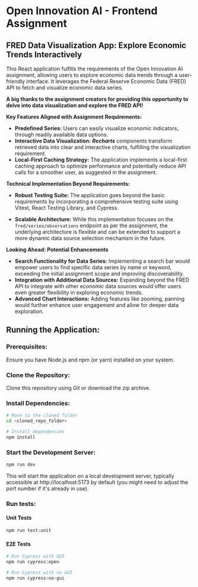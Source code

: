 # Open Innovation AI - Frontend Assignment

## FRED Data Visualization App: Explore Economic Trends Interactively

This React application fulfills the requirements of the Open Innovation AI assignment, allowing users to explore economic data trends through a user-friendly interface. It leverages the Federal Reserve Economic Data (FRED) API to fetch and visualize economic data series.

**A big thanks to the assignment creators for providing this opportunity to delve into data visualization and explore the FRED API!**

**Key Features Aligned with Assignment Requirements:**

- **Predefined Series:** Users can easily visualize economic indicators, through readily available data options.
- **Interactive Data Visualization:** **_Recharts_** components transform retrieved data into clear and interactive charts, fulfilling the visualization requirement.
- **Local-First Caching Strategy:** The application implements a local-first caching approach to optimize performance and potentially reduce API calls for a smoother user, as suggested in the assignment.

**Technical Implementation Beyond Requirements:**

- **Robust Testing Suite:** The application goes beyond the basic requirements by incorporating a comprehensive testing suite using Vitest, React Testing Library, and Cypress.

- **Scalable Architecture:** While this implementation focuses on the `fred/series/observations` endpoint as per the assignment, the underlying architecture is flexible and can be extended to support a more dynamic data source selection mechanism in the future.

**Looking Ahead: Potential Enhancements**

- **Search Functionality for Data Series:** Implementing a search bar would empower users to find specific data series by name or keyword, exceeding the initial assignment scope and improving discoverability.
- **Integration with Additional Data Sources:** Expanding beyond the FRED API to integrate with other economic data sources would offer users even greater flexibility in exploring economic trends.
- **Advanced Chart Interactions:** Adding features like zooming, panning would further enhance user engagement and allow for deeper data exploration.

## **Running the Application:**

### **Prerequisites:**

Ensure you have Node.js and npm (or yarn) installed on your system.

### **Clone the Repository:**

Clone this repository using Git or download the zip archive.

### **Install Dependencies:**

```bash
# Move to the cloned folder
cd <cloned_repo_folder>

# Install dependencies
npm install
```

### **Start the Development Server:**

```bash
npm run dev
```

This will start the application on a local development server, typically accessible at http://localhost:5173 by default (you might need to adjust the port number if it's already in use).

### **Run tests:**

#### Unit Tests

```bash
npm run test:unit
```

#### E2E Tests

```bash
# Run Cypress with GUI
npm run cypress:open

# Run Cypress with no GUI
npm run cypress:no-gui
```
